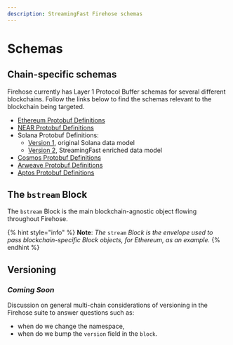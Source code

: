 ```yaml
---
description: StreamingFast Firehose schemas
---
```


# Schemas

## Chain-specific schemas

Firehose currently has Layer 1 Protocol Buffer schemas for several different blockchains. Follow the links below to find the schemas relevant to the blockchain being targeted.

* [Ethereum Protobuf Definitions](https://github.com/streamingfast/firehose-ethereum/blob/develop/proto/sf/ethereum/type/v2/type.proto)
* [NEAR Protobuf Definitions](https://github.com/streamingfast/firehose-near/blob/develop/proto/sf/near/type/v1/type.proto)
* Solana Protobuf Definitions:
  * [Version 1](https://github.com/streamingfast/sf-solana/blob/develop/proto/sf/solana/type/v1/type.proto), original Solana data model
  * [Version 2](https://github.com/streamingfast/sf-solana/blob/develop/proto/sf/solana/type/v2/type.proto), StreamingFast enriched data model
* [Cosmos Protobuf Definitions](https://github.com/figment-networks/proto-cosmos/blob/main/sf/cosmos/type/v1/type.proto)
* [Arweave Protobuf Definitions](https://github.com/streamingfast/firehose-arweave/blob/develop/proto/sf/arweave/type/v1/type.proto)
* [Aptos Protobuf Definitions](https://github.com/aptos-labs/aptos-core/blob/main/crates/aptos-protos/proto/aptos/extractor/v1/extractor.proto)

## The `bstream` Block

The `bstream` Block is the main blockchain-agnostic object flowing throughout Firehose.

{% hint style="info" %}
**Note**: _The_ `stream` _Block is the envelope used to pass blockchain-specific Block objects, for Ethereum, as an example._
{% endhint %}

## Versioning

### _**Coming Soon**_

Discussion on general multi-chain considerations of versioning in the Firehose suite to answer questions such as:

* when do we change the namespace,
* when do we bump the `version` field in the `block`.
